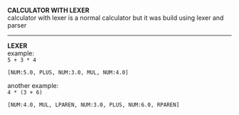 **CALCULATOR WITH LEXER**  
calculator with lexer is a normal calculator but it was build using lexer and parser

---  
**LEXER**  
example:  
<code>5 + 3 * 4  
[NUM:5.0, PLUS, NUM:3.0, MUL, NUM:4.0]
</code>

another example:  
<code>4 * (3 + 6)  
[NUM:4.0, MUL, LPAREN, NUM:3.0, PLUS, NUM:6.0, RPAREN]
</code>

[//]: # (---  )

[//]: # (**PARSER**)
